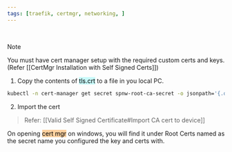 ```yaml
---
tags: [traefik, certmgr, networking, ]
---
```


</br>

> [!note] 
> You must have cert manager setup with the required custom certs and keys. (Refer [[CertMgr Installation with Self Signed Certs]])

1. Copy the contents of <mark style="background: #ABF7F7A6;">tls.crt</mark> to a file in you local PC.

```bash ln:False
kubectl -n cert-manager get secret spnw-root-ca-secret -o jsonpath='{.data.tls\.crt}' | base64 --decode
```

2. Import the cert

> Refer: [[Valid Self Signed Certificate#Import CA cert to device]]


On opening <mark style="background: #FFB86CA6;">cert mgr</mark> on windows, you will find it under Root Certs named as the secret name you configured the key and certs with.
